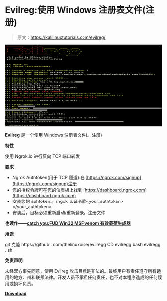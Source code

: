 # Evilreg:使用 Windows 注册表文件(注册)

> 原文：<https://kalilinuxtutorials.com/evilreg/>

[![Evilreg : Reverse Shell Using Windows Registry Files (.reg)](img/ce15272054498a63b4590b7c49dd6c75.png "Evilreg : Reverse Shell Using Windows Registry Files (.reg)")](https://1.bp.blogspot.com/-ZxKBP9zdT3A/XsTM76cY1hI/AAAAAAAAGXw/bT8pE08UdswZjIzaxn0FxRvWstHSQyNzgCLcBGAsYHQ/s1600/Evilreg%25281%2529.png)

**Evilreg** 是一个使用 Windows 注册表文件(。注册)

**特性**

使用 Ngrok.io 进行反向 TCP 端口转发

**要求**

*   Ngrok Authtoken(用于 TCP 隧道):在:[https://ngrok.com/signup](https://ngrok.com/signup)注册
*   您的授权令牌可在您的仪表板上找到:[https://dashboard.ngrok.com](https://dashboard.ngrok.com)
*   安装您的 auhtoken:。/ngok 认证令牌<your_authtoken></your_authtoken>
*   安装后，目标必须重新启动/重新登录。注册文件

**也读作——[catch you:FUD Win32 MSF venom 有效载荷生成器](https://kalilinuxtutorials.com/catchyou/)**

**用途**

git 克隆 https://github . com/thelinuxoice/evilregg
CD evilregg
bash evilregg . sh

**免责声明**

未经双方事先同意，使用 Evilreg 攻击目标是非法的。最终用户有责任遵守所有适用的地方、州和联邦法律。开发人员不承担任何责任，也不对本程序造成的任何误用或损坏负责。

[**Download**](https://github.com/thelinuxchoice/evilreg)
